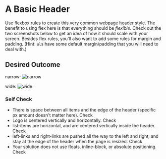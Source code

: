 # A Basic Header

Use flexbox rules to create this very common webpage header style. The benefit to using flex here is that everything should be _flexible_. Check out the two screenshots below to get an idea of how it should scale with your screen. Besides flex rules, you'll also want to add some rules for margin and padding. (Hint: `ul`s have some default margin/padding that you will need to deal with.)

## Desired Outcome

narrow:
![narrow](./desired-outcome-narrow.png)

wide: 
![wide](./desired-outcome-wide.png)

### Self Check
- There is space between all items and the edge of the header (specific px amount doesn't matter here). Check
- Logo is centered vertically and horizontally. Check
- list-items are horizontal, and are centered vertically inside the header. Check
- left-links and right-links are pushed all the way to the left and right, and stay at the edge of the header when the page is resized. Check
- Your solution does not use floats, inline-block, or absolute positioning. Check